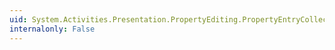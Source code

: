 ```yaml
---
uid: System.Activities.Presentation.PropertyEditing.PropertyEntryCollection.GetEnumerator
internalonly: False
---
```


